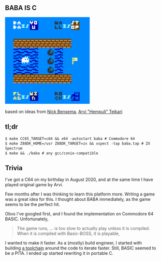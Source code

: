 BABA IS C
---------

![BABA](baba.png)

based on ideas from [Nick Bensema][BABA-IS-C64], [Arvi "Hempuli" Teikari][BABA-IS-YOU]

## tl;dr

    $ make CC65_TARGET=c64 && x64 -autostart baba # Commodore 64
    $ make Z88DK_HOME=/usr Z88DK_TARGET=zx && xspect -tap baba.tap # ZX Spectrum
    $ make && ./baba # any gcc/conio-compatible

## Trivia

I've got a C64 on my birthday in August 2020, and at the same time I have played original game by Arvi.

Few months after I was thinking to learn this platform more. Writing a game was a great idea for this.
I thought about BABA immediately, as the game seems to be the perfect hit.

Obvs I've googled first, and I found the implementation on Commodore 64 BASIC. Unfortunately,

> The game runs, ... is too slow to actually play unless it is compiled. When it is compiled with Basic-BOSS, it is playable,

I wanted to make it faster. 
As a (mostly) build engineer, I started with building [a toolchain][BABA-IS-YOTTATSA] around the code to iterate faster.
Still, BASIC seemed to be a PITA. I ended up started rewriting it in portable C.


[BABA-IS-C64]: <https://github.com/unbibium/baba-is-c64>
[BABA-IS-YOU]: <https://www.hempuli.com/baba/>
[BABA-IS-YOTTATSA]: <https://github.com/yottatsa/baba-is-c64/blob/master/Makefile>
